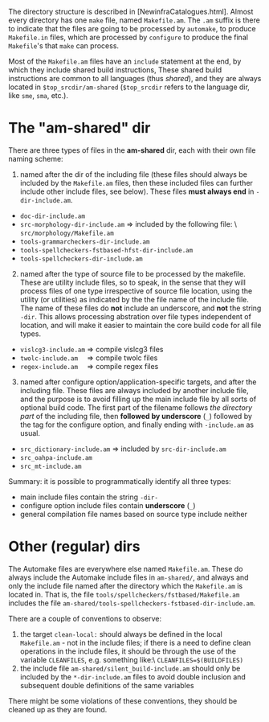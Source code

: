 The directory structure is described in [NewinfraCatalogues.html]. Almost every
directory has one `make` file, named `Makefile.am`. The `.am` suffix is
there to indicate that the files are going to be processed by `automake`, to
produce `Makefile.in` files, which are processed by `configure` to produce
the final `Makefile`'s that `make` can process.


Most of the `Makefile.am` files have an `include` statement at the end, by
which they include shared build instructions, These shared build instructions
are common to all languages (thus *shared*), and they are always located in
`$top_srcdir/am-shared` (`$top_srcdir` refers to the language dir, like
`sme`, `sma`, etc.).


# The "am-shared" dir


There are three types of files in the **am-shared** dir, each with their own
file naming scheme:


1. named after the dir of the including file (these files should always be
   included by the `Makefile.am` files, then these included files can further
   include other include files, see below). These files **must always end** in
   `-dir-include.am`.
* `doc-dir-include.am`
* `src-morphology-dir-include.am` => included by the following file: \\
  `src/morphology/Makefile.am`
* `tools-grammarcheckers-dir-include.am`
* `tools-spellcheckers-fstbased-hfst-dir-include.am`
* `tools-spellcheckers-dir-include.am`


2. named after the type of source file to be processed by the makefile. These
   are utility include files, so to speak, in the sense that they will process
   files of one type irrespective of source file location, using the utility (or
   utilities) as indicated by the the file name of the include file. The name of
   these files do **not** include an underscore, and **not** the string
   `-dir`. This allows processing abstration over file types independent of
   location, and will make it easier to maintain the core build code for all
   file types.
* `vislcg3-include.am` => compile vislcg3 files
* `twolc-include.am  ` => compile twolc files
* `regex-include.am  ` => compile regex files


3. named after configure option/application-specific targets, and after the
   including file. These files are always included by another include file, and
   the purpose is to avoid filling up the main include file by all sorts of
   optional build code. The first part of the filename follows
   *the directory part* of the including file, then **followed by underscore**
   (` _ `) followed by the tag for the configure option, and finally ending
   with `-include.am` as usual.
* `src_dictionary-include.am` => included by `src-dir-include.am`
* `src_oahpa-include.am`
* `src_mt-include.am`


Summary: it is possible to programmatically identify all three types:
* main include files contain the string ` -dir- `
* configure option include files contain **underscore** (` _ `) 
* general compilation file names based on source type include neither


# Other (regular) dirs


The Automake files are everywhere else named `Makefile.am`.
These do always include the Automake include files in `am-shared/`, and always
and only the include file named after the directory which the `Makefile.am` is
located in. That is, the file `tools/spellcheckers/fstbased/Makefile.am`
includes the file `am-shared/tools-spellcheckers-fstbased-dir-include.am`.


There are a couple of conventions to observe:

1. the target `clean-local:` should always be defined in the local
  `Makefile.am` - not in the include files; if there is a need to define
  clean operations in the include files, it should be through the use of the
  variable `CLEANFILES`, e.g. something like:\\
  `CLEANFILES=$(BUILDFILES)`
1. the include file `am-shared/silent_build-include.am` should only be included
  by the `*-dir-include.am` files to avoid double inclusion and subsequent
  double definitions of the same variables


There might be some violations of these conventions, they should be cleaned up
as they are found.
